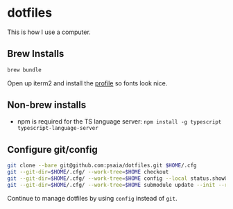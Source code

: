 # dotfiles

This is how I use a computer.

## Brew Installs

```bash
brew bundle
```

Open up iterm2 and install the [profile](.iterm2/Profiles.json) so fonts look
nice.

## Non-brew installs

* npm is required for the TS language server: `npm install -g typescript typescript-language-server`

## Configure git/config

```bash
git clone --bare git@github.com:psaia/dotfiles.git $HOME/.cfg
git --git-dir=$HOME/.cfg/ --work-tree=$HOME checkout
git --git-dir=$HOME/.cfg/ --work-tree=$HOME config --local status.showUntrackedFiles no
git --git-dir=$HOME/.cfg/ --work-tree=$HOME submodule update --init --recursive
```

Continue to manage dotfiles by using `config` instead of `git`.
